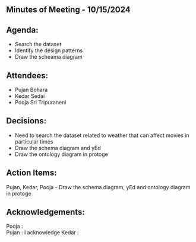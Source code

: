 ## Minutes of Meeting - 10/15/2024

## Agenda:

- Search the dataset 
- Identify the design patterns
- Draw the scheama diagram

## Attendees: 

- Pujan Bohara
- Kedar Sedai
- Pooja Sri Tripuraneni

## Decisions:

- Need to search the dataset related to weather that can affect movies in particular times
- Draw the schema diagram and yEd
- Draw the ontology diagram in protoge

## Action Items:

Pujan, Kedar, Pooja - Draw the schema diagram, yEd and ontology diagram in protoge

## Acknowledgements:

Pooja :  
Pujan : I acknowledge
Kedar : 